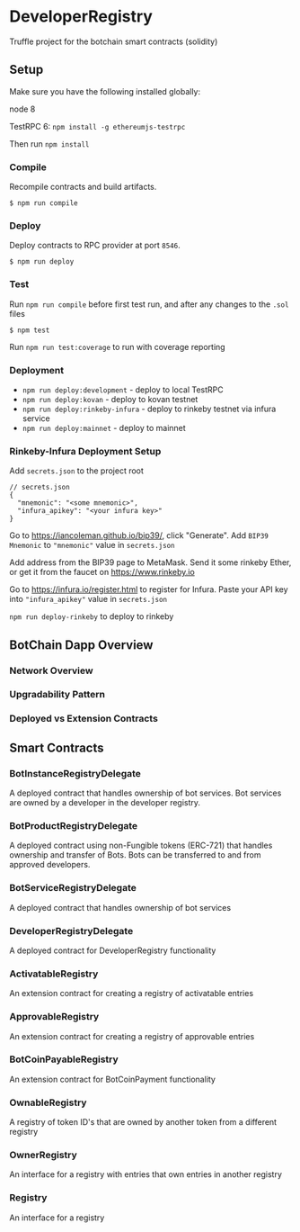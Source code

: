 # DeveloperRegistry

Truffle project for the botchain smart contracts (solidity)

## Setup

Make sure you have the following installed globally:

node 8

TestRPC 6: `npm install -g ethereumjs-testrpc`

Then run `npm install`

### Compile

Recompile contracts and build artifacts.

```
$ npm run compile
```

### Deploy

Deploy contracts to RPC provider at port `8546`.

```
$ npm run deploy
```

### Test

Run `npm run compile` before first test run, and after any changes to the `.sol` files

```
$ npm test
```

Run `npm run test:coverage` to run with coverage reporting

### Deployment

* `npm run deploy:development` - deploy to local TestRPC
* `npm run deploy:kovan` - deploy to kovan testnet
* `npm run deploy:rinkeby-infura` - deploy to rinkeby testnet via infura service
* `npm run deploy:mainnet` - deploy to mainnet

### Rinkeby-Infura Deployment Setup

Add `secrets.json` to the project root

```
// secrets.json
{
  "mnemonic": "<some mnemonic>",
  "infura_apikey": "<your infura key>"
}
```

Go to https://iancoleman.github.io/bip39/, click "Generate". Add `BIP39 Mnemonic` to `"mnemonic"` value in `secrets.json`

Add address from the BIP39 page to MetaMask. Send it some rinkeby Ether, or get it from the faucet on https://www.rinkeby.io

Go to https://infura.io/register.html to register for Infura. Paste your API key into `"infura_apikey"` value in `secrets.json`

`npm run deploy-rinkeby` to deploy to rinkeby


## BotChain Dapp Overview

### Network Overview

### Upgradability Pattern

### Deployed vs Extension Contracts


## Smart Contracts

### BotInstanceRegistryDelegate

A deployed contract that handles ownership of bot services. Bot services are owned by a developer in the developer registry.

### BotProductRegistryDelegate

A deployed contract using non-Fungible tokens (ERC-721) that handles ownership and transfer
of Bots. Bots can be transferred to and from approved developers.

### BotServiceRegistryDelegate

A deployed contract that handles ownership of bot services

### DeveloperRegistryDelegate

A deployed contract for DeveloperRegistry functionality

### ActivatableRegistry

An extension contract for creating a registry of activatable entries

### ApprovableRegistry

An extension contract for creating a registry of approvable entries

### BotCoinPayableRegistry

An extension contract for BotCoinPayment functionality

### OwnableRegistry

A registry of token ID's that are owned by another token from a different registry

### OwnerRegistry

An interface for a registry with entries that own entries in another registry

### Registry

An interface for a registry
